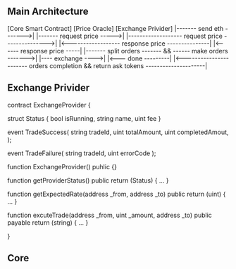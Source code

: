 
## Main Architecture

<User>            [Core Smart Contract]           [Price Oracle]              [Exchange Privider]       <Exchange>
  |------- send eth ------->|
                            |------- request price ----->|
                                                         |------------------- request price --------------->|
                                                         |<------------------ response price ---------------|
                            |<------ response price -----|
                            |------- split orders ------- && ------ make orders ------->|
                                                                                        |---- exchange ---->|
                                                                                        |<--- done ---------|
  |<----------------------- orders completion && return ask tokens ---------------------|

## Exchange Privider

contract ExchangeProvider {

  struct Status {
    bool isRunning,
    string name,
    uint fee
  }

  event TradeSuccess(
    string tradeId,
    uint totalAmount,
    uint completedAmout,
  );

  event TradeFailure(
    string tradeId,
    uint errorCode
  );

  function ExchangeProvider() puhlic {}

  function getProviderStatus() public return (Status) { ... }

  function getExpectedRate(address _from, address _to) public return (uint) { ... }

  function excuteTrade(address _from, uint _amount, address _to) public payable return (string) { ... }

}


## Core

